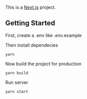 This is a [Next.js](https://nextjs.org/) project.

## Getting Started

First, create a .env like .env.example 

Then install dependecies
```
yarn
```

Now build the project for production
```
yarn build
```

Run server
```
yarn start
```
